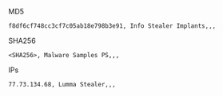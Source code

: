 MD5

```
f8df6cf748cc3cf7c05ab18e798b3e91, Info Stealer Implants,,,
```


SHA256
```
<SHA256>, Malware Samples PS,,,
```

IPs
```
77.73.134.68, Lumma Stealer,,,
```

